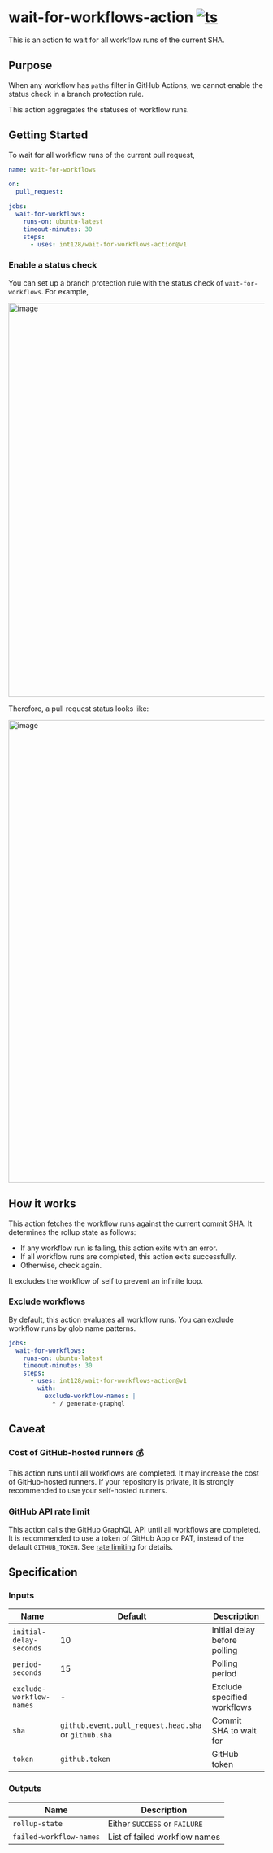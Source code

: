 # wait-for-workflows-action [![ts](https://github.com/int128/wait-for-workflows-action/actions/workflows/ts.yaml/badge.svg)](https://github.com/int128/wait-for-workflows-action/actions/workflows/ts.yaml)

This is an action to wait for all workflow runs of the current SHA.

## Purpose

When any workflow has `paths` filter in GitHub Actions,
we cannot enable the status check in a branch protection rule.

This action aggregates the statuses of workflow runs.

## Getting Started

To wait for all workflow runs of the current pull request,

```yaml
name: wait-for-workflows

on:
  pull_request:

jobs:
  wait-for-workflows:
    runs-on: ubuntu-latest
    timeout-minutes: 30
    steps:
      - uses: int128/wait-for-workflows-action@v1
```

### Enable a status check

You can set up a branch protection rule with the status check of `wait-for-workflows`.
For example,

<img width="775" alt="image" src="https://github.com/int128/wait-for-workflows-action/assets/321266/7f3c5d09-c0e6-439e-9e20-fbf5feb58e71">

Therefore, a pull request status looks like:

<img width="910" alt="image" src="https://github.com/int128/wait-for-workflows-action/assets/321266/167214a3-a5b9-40ce-84a6-0d39cfba5856">

## How it works

This action fetches the workflow runs against the current commit SHA.
It determines the rollup state as follows:

- If any workflow run is failing, this action exits with an error.
- If all workflow runs are completed, this action exits successfully.
- Otherwise, check again.

It excludes the workflow of self to prevent an infinite loop.

### Exclude workflows

By default, this action evaluates all workflow runs.
You can exclude workflow runs by glob name patterns.

```yaml
jobs:
  wait-for-workflows:
    runs-on: ubuntu-latest
    timeout-minutes: 30
    steps:
      - uses: int128/wait-for-workflows-action@v1
        with:
          exclude-workflow-names: |
            * / generate-graphql
```

## Caveat

### Cost of GitHub-hosted runners :moneybag:

This action runs until all workflows are completed.
It may increase the cost of GitHub-hosted runners.
If your repository is private, it is strongly recommended to use your self-hosted runners.

### GitHub API rate limit

This action calls the GitHub GraphQL API until all workflows are completed.
It is recommended to use a token of GitHub App or PAT, instead of the default `GITHUB_TOKEN`.
See [rate limiting](https://docs.github.com/en/rest/overview/resources-in-the-rest-api#rate-limiting) for details.

## Specification

### Inputs

| Name                     | Default                                              | Description                  |
| ------------------------ | ---------------------------------------------------- | ---------------------------- |
| `initial-delay-seconds`  | 10                                                   | Initial delay before polling |
| `period-seconds`         | 15                                                   | Polling period               |
| `exclude-workflow-names` | -                                                    | Exclude specified workflows  |
| `sha`                    | `github.event.pull_request.head.sha` or `github.sha` | Commit SHA to wait for       |
| `token`                  | `github.token`                                       | GitHub token                 |

### Outputs

| Name                    | Description                   |
| ----------------------- | ----------------------------- |
| `rollup-state`          | Either `SUCCESS` or `FAILURE` |
| `failed-workflow-names` | List of failed workflow names |
